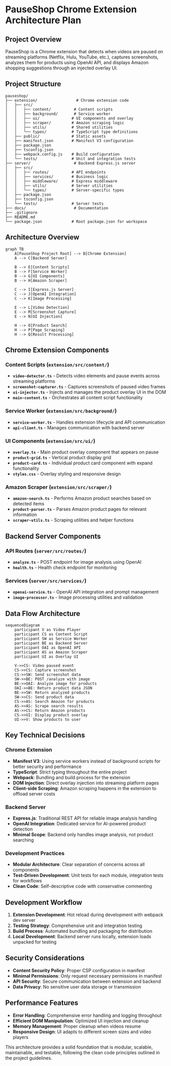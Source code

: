 # PauseShop Chrome Extension Architecture Plan

## Project Overview

PauseShop is a Chrome extension that detects when videos are paused on streaming platforms (Netflix, Hulu, YouTube, etc.), captures screenshots, analyzes them for products using OpenAI API, and displays Amazon shopping suggestions through an injected overlay UI.

## Project Structure

```
pauseshop/
├── extension/                 # Chrome extension code
│   ├── src/
│   │   ├── content/          # Content scripts
│   │   ├── background/       # Service worker
│   │   ├── ui/              # UI components and overlay
│   │   ├── scraper/         # Amazon scraping logic
│   │   ├── utils/           # Shared utilities
│   │   └── types/           # TypeScript type definitions
│   ├── public/              # Static assets
│   ├── manifest.json        # Manifest V3 configuration
│   ├── package.json
│   ├── tsconfig.json
│   ├── webpack.config.js    # Build configuration
│   └── tests/               # Unit and integration tests
├── server/                   # Backend Express.js server
│   ├── src/
│   │   ├── routes/          # API endpoints
│   │   ├── services/        # Business logic
│   │   ├── middleware/      # Express middleware
│   │   ├── utils/           # Server utilities
│   │   └── types/           # Server-specific types
│   ├── package.json
│   ├── tsconfig.json
│   └── tests/               # Server tests
├── docs/                     # Documentation
├── .gitignore
├── README.md
└── package.json             # Root package.json for workspace
```

## Architecture Overview

```mermaid
graph TB
    A[PauseShop Project Root] --> B[Chrome Extension]
    A --> C[Backend Server]
    
    B --> E[Content Scripts]
    B --> F[Service Worker]
    B --> G[UI Components]
    B --> H[Amazon Scraper]
    
    C --> I[Express.js Server]
    C --> J[OpenAI Integration]
    C --> K[Image Processing]
    
    E --> L[Video Detection]
    E --> M[Screenshot Capture]
    E --> N[UI Injection]
    
    H --> O[Product Search]
    H --> P[Page Scraping]
    H --> Q[Result Processing]
```

## Chrome Extension Components

### Content Scripts (`extension/src/content/`)
- **`video-detector.ts`** - Detects video elements and pause events across streaming platforms
- **`screenshot-capturer.ts`** - Captures screenshots of paused video frames
- **`ui-injector.ts`** - Injects and manages the product overlay UI in the DOM
- **`main-content.ts`** - Orchestrates all content script functionality

### Service Worker (`extension/src/background/`)
- **`service-worker.ts`** - Handles extension lifecycle and API communication
- **`api-client.ts`** - Manages communication with backend server

### UI Components (`extension/src/ui/`)
- **`overlay.ts`** - Main product overlay component that appears on pause
- **`product-grid.ts`** - Vertical product display grid
- **`product-card.ts`** - Individual product card component with expand functionality
- **`styles.css`** - Overlay styling and responsive design

### Amazon Scraper (`extension/src/scraper/`)
- **`amazon-search.ts`** - Performs Amazon product searches based on detected items
- **`product-parser.ts`** - Parses Amazon product pages for relevant information
- **`scraper-utils.ts`** - Scraping utilities and helper functions

## Backend Server Components

### API Routes (`server/src/routes/`)
- **`analyze.ts`** - POST endpoint for image analysis using OpenAI
- **`health.ts`** - Health check endpoint for monitoring

### Services (`server/src/services/`)
- **`openai-service.ts`** - OpenAI API integration and prompt management
- **`image-processor.ts`** - Image processing utilities and validation

## Data Flow Architecture

```mermaid
sequenceDiagram
    participant V as Video Player
    participant CS as Content Script
    participant SW as Service Worker
    participant BE as Backend Server
    participant OAI as OpenAI API
    participant AS as Amazon Scraper
    participant UI as Overlay UI

    V->>CS: Video paused event
    CS->>CS: Capture screenshot
    CS->>SW: Send screenshot data
    SW->>BE: POST /analyze with image
    BE->>OAI: Analyze image for products
    OAI->>BE: Return product data JSON
    BE->>SW: Return analyzed products
    SW->>CS: Send product data
    CS->>AS: Search Amazon for products
    AS->>AS: Scrape search results
    AS->>CS: Return Amazon products
    CS->>UI: Display product overlay
    UI->>V: Show products to user
```

## Key Technical Decisions

### Chrome Extension
- **Manifest V3**: Using service workers instead of background scripts for better security and performance
- **TypeScript**: Strict typing throughout the entire project
- **Webpack**: Bundling and build process for the extension
- **DOM Injection**: Direct overlay injection into streaming platform pages
- **Client-side Scraping**: Amazon scraping happens in the extension to offload server costs

### Backend Server
- **Express.js**: Traditional REST API for reliable image analysis handling
- **OpenAI Integration**: Dedicated service for AI-powered product detection
- **Minimal Scope**: Backend only handles image analysis, not product searching

### Development Practices
- **Modular Architecture**: Clear separation of concerns across all components
- **Test-Driven Development**: Unit tests for each module, integration tests for workflows
- **Clean Code**: Self-descriptive code with conservative commenting

## Development Workflow

1. **Extension Development**: Hot reload during development with webpack dev server
2. **Testing Strategy**: Comprehensive unit and integration testing
3. **Build Process**: Automated bundling and packaging for distribution
4. **Local Development**: Backend server runs locally, extension loads unpacked for testing

## Security Considerations

- **Content Security Policy**: Proper CSP configuration in manifest
- **Minimal Permissions**: Only request necessary permissions in manifest
- **API Security**: Secure communication between extension and backend
- **Data Privacy**: No sensitive user data storage or transmission

## Performance Features

- **Error Handling**: Comprehensive error handling and logging throughout
- **Efficient DOM Manipulation**: Optimized UI injection and cleanup
- **Memory Management**: Proper cleanup when videos resume
- **Responsive Design**: UI adapts to different screen sizes and video players

This architecture provides a solid foundation that is modular, scalable, maintainable, and testable, following the clean code principles outlined in the project guidelines.